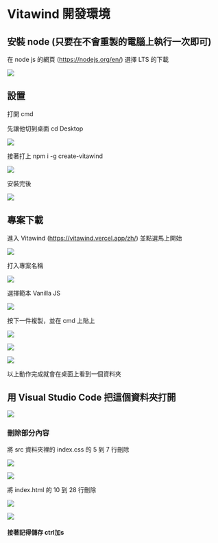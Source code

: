 # Vitawind 開發環境

## 安裝 node (只要在不會重製的電腦上執行一次即可)

在 node js 的網頁 (https://nodejs.org/en/) 選擇 LTS 的下載

![](2022-04-21-19-04-38.png)

## 設置

打開 cmd

先讓他切到桌面 cd Desktop

![](2022-04-21-19-54-53.png)

接著打上 npm i -g create-vitawind

![](2022-04-21-18-51-47.png)

安裝完後

![](2022-04-21-18-55-10.png)

## 專案下載

進入 Vitawind (https://vitawind.vercel.app/zh/) 並點選馬上開始

![](2022-04-21-19-06-42.png)

打入專案名稱

![](2022-04-21-19-07-45.png)

選擇範本 Vanilla JS

![](2022-04-21-19-11-27.png)

按下一件複製，並在 cmd 上貼上

![](2022-04-21-19-13-03.png)

![](2022-04-21-19-14-44.png)

![](2022-04-21-19-15-35.png)

以上動作完成就會在桌面上看到一個資料夾

## 用 Visual Studio Code 把這個資料夾打開

![](2022-04-21-19-25-11.png)

### 刪除部分內容

將 src 資料夾裡的 index.css 的 5 到 7 行刪除

![](2022-04-21-19-44-13.png)

![](2022-04-21-19-45-03.png)

將 index.html 的 10 到 28 行刪除

![](2022-04-21-19-47-40.png)

![](2022-04-21-19-48-17.png)

#### 接著記得儲存 ctrl加s

